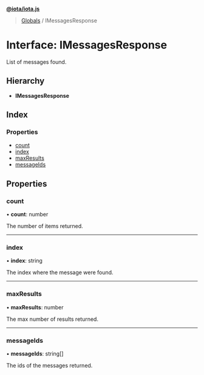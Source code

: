 **[@iota/iota.js](../README.md)**

> [Globals](../README.md) / IMessagesResponse

# Interface: IMessagesResponse

List of messages found.

## Hierarchy

* **IMessagesResponse**

## Index

### Properties

* [count](imessagesresponse.md#count)
* [index](imessagesresponse.md#index)
* [maxResults](imessagesresponse.md#maxresults)
* [messageIds](imessagesresponse.md#messageids)

## Properties

### count

•  **count**: number

The number of items returned.

___

### index

•  **index**: string

The index where the message were found.

___

### maxResults

•  **maxResults**: number

The max number of results returned.

___

### messageIds

•  **messageIds**: string[]

The ids of the messages returned.
